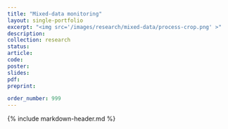 ```yaml
---
title: "Mixed-data monitoring"
layout: single-portfolio
excerpt: "<img src='/images/research/mixed-data/process-crop.png' >"
description:
collection: research
status: 
article:
code: 
poster: 
slides:
pdf:
preprint:

order_number: 999
---
```


{% include markdown-header.md %}
